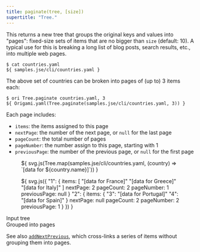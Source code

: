 ```yaml
---
title: paginate(tree, [size])
supertitle: "Tree."
---
```


This returns a new tree that groups the original keys and values into "pages": fixed-size sets of items that are no bigger than `size` (default: 10). A typical use for this is breaking a long list of blog posts, search results, etc., into multiple web pages.

```console
$ cat countries.yaml
${ samples.jse/cli/countries.yaml }
```

The above set of countries can be broken into pages of (up to) 3 items each:

```console
$ ori Tree.paginate countries.yaml, 3
${ Origami.yaml(Tree.paginate(samples.jse/cli/countries.yaml, 3)) }
```

Each page includes:

- `items`: the items assigned to this page
- `nextPage`: the number of the next page, or `null` for the last page
- `pageCount`: the total number of pages
- `pageNumber`: the number assign to this page, starting with 1
- `previousPage`: the number of the previous page, or `null` for the first page

<div class="sideBySide">
  <figure>
    ${ svg.js(Tree.map(samples.jse/cli/countries.yaml, (country) => `[data for ${country.name}]`)) }
  </figure>
  <figure>
    ${ svg.js({
      "1": {
        items: [
          "[data for France]"
          "[data for Greece]"
          "[data for Italy]"
        ]
        nextPage: 2
        pageCount: 2
        pageNumber: 1
        previousPage: null
      }
      "2": {
        items: {
          "3": "[data for Portugal]"
          "4": "[data for Spain]"
        }
        nextPage: null
        pageCount: 2
        pageNumber: 2
        previousPage: 1      
      }
    }) }
  </figure>
  <figcaption>Input tree</figcaption>
  <figcaption>Grouped into pages</figcaption>
</div>

See also [`addNextPrevious`](addNextPrevious.html), which cross-links a series of items without grouping them into pages.
